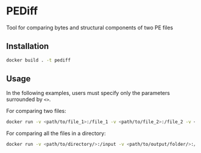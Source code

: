 # PEDiff
Tool for comparing bytes and structural components of two PE files


## Installation

```bash
docker build . -t pediff
```

## Usage

In the following examples, users must specify only the parameters surrounded by `<>`.

For comparing two files:
```bash
docker run -v <path/to/file_1>:/file_1 -v <path/to/file_2>:/file_2 -v <path/to/output/folder/>:/tmp pediff -f /file_1 /file_2 -o <output_name.csv>
```
For comparing all the files in a directory:

```bash
docker run -v <path/to/directory/>:/input -v <path/to/output/folder/>:/tmp pediff -d /input -o /tmp/<output_name.csv> -p <number_of_processes>
```
